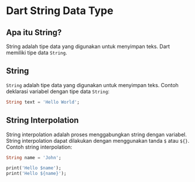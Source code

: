 # Dart String Data Type

## Apa itu String?

String adalah tipe data yang digunakan untuk menyimpan teks. Dart memiliki tipe data `String`.

## String

`String` adalah tipe data yang digunakan untuk menyimpan teks. Contoh deklarasi variabel dengan tipe data `String`:

```dart
String text = 'Hello World';
```

## String Interpolation

String interpolation adalah proses menggabungkan string dengan variabel. String interpolation dapat dilakukan dengan menggunakan tanda `$` atau `${}`. Contoh string interpolation:

```dart
String name = 'John';

print('Hello $name');
print('Hello ${name}');
```
